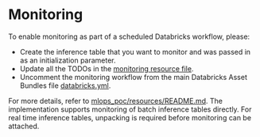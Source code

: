 # Monitoring

To enable monitoring as part of a scheduled Databricks workflow, please:
- Create the inference table that you want to monitor and was passed in as an initialization parameter.
- Update all the TODOs in the [monitoring resource file](../resources/monitoring-resource.yml).
- Uncomment the monitoring workflow from the main Databricks Asset Bundles file [databricks.yml](../databricks.yml).

For more details, refer to [mlops_poc/resources/README.md](../resources/README.md). 
The implementation supports monitoring of batch inference tables directly.
For real time inference tables, unpacking is required before monitoring can be attached.
